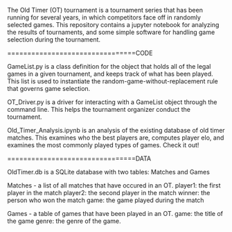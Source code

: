 The Old Timer (OT) tournament is a tournament series that has been running for several years, in which competitors face off in randomly selected games. This repository contains a jupyter notebook for analyzing the results of tournaments, and some simple software for handling game selection during the tournament.

================================CODE

GameList.py is a class definition for the object that holds all of the legal games in a given tournament, and keeps track of what has been played. This list is used to instantiate the random-game-without-replacement rule that governs game selection.

OT_Driver.py is a driver for interacting with a GameList object through the command line. This helps the tournament organizer conduct the tournament.

Old_Timer_Analysis.ipynb is an analysis of the existing database of old timer matches. This examines who the best players are, computes player elo, and examines the most commonly played types of games. Check it out!


================================DATA

OldTimer.db is a SQLite database with two tables: Matches and Games

Matches - a list of all matches that have occured in an OT.
player1: the first player in the match
player2: the second player in the match
winner: the person who won the match
game: the game played during the match

Games - a table of games that have been played in an OT.
game: the title of the game
genre: the genre of the game.


